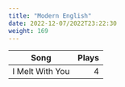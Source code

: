 ```yaml
---
title: "Modern English"
date: 2022-12-07/2022T23:22:30
weight: 169
---
```




 Song | Plays 
----- | -----:
I Melt With You | 4
